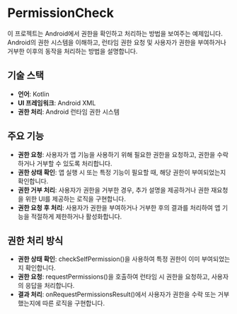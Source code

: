 # PermissionCheck

이 프로젝트는 Android에서 권한을 확인하고 처리하는 방법을 보여주는 예제입니다. Android의 권한 시스템을 이해하고, 런타임 권한 요청 및 사용자가 권한을 부여하거나 거부한 이후의 동작을 처리하는 방법을 설명합니다.

## 기술 스택

- **언어**: Kotlin
- **UI 프레임워크**: Android XML
- **권한 처리**: Android 런타임 권한 시스템

## 주요 기능

- **권한 요청**: 사용자가 앱 기능을 사용하기 위해 필요한 권한을 요청하고, 권한을 수락하거나 거부할 수 있도록 처리합니다.
- **권한 상태 확인**: 앱 실행 시 또는 특정 기능이 필요할 때, 해당 권한이 부여되었는지 확인합니다.
- **권한 거부 처리**: 사용자가 권한을 거부한 경우, 추가 설명을 제공하거나 권한 재요청을 위한 UI를 제공하는 로직을 구현합니다.
- **권한 요청 후 처리**: 사용자가 권한을 부여하거나 거부한 후의 결과를 처리하여 앱 기능을 적절하게 제한하거나 활성화합니다.

## 권한 처리 방식

- **권한 상태 확인**: checkSelfPermission()을 사용하여 특정 권한이 이미 부여되었는지 확인합니다.
- **권한 요청**: requestPermissions()을 호출하여 런타임 시 권한을 요청하고, 사용자의 응답을 처리합니다.
- **결과 처리**: onRequestPermissionsResult()에서 사용자가 권한을 수락 또는 거부했는지에 따른 로직을 구현합니다.